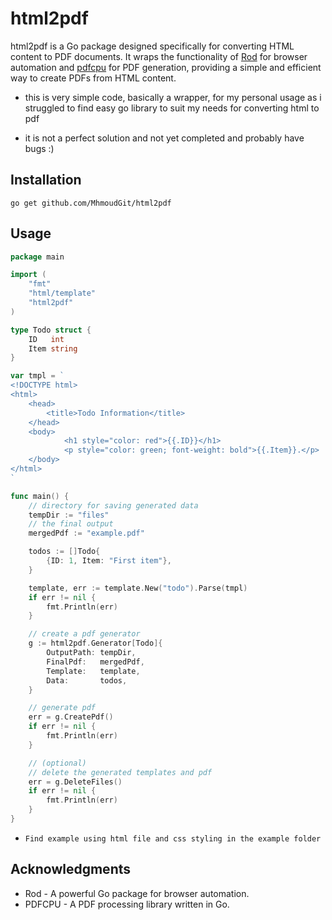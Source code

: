 # html2pdf

html2pdf is a Go package designed specifically for converting HTML content to PDF documents. It wraps the functionality of [Rod]("https://github.com/go-rod/rod") for browser automation and [pdfcpu]("https://github.com/pdfcpu/pdfcpu") for PDF generation, providing a simple and efficient way to create PDFs from HTML content.

- this is very simple code, basically a wrapper, for my personal usage as i struggled to find easy go library to suit my needs for converting html to pdf

- it is not a perfect solution and not yet completed and probably have bugs :)

## Installation

`go get github.com/MhmoudGit/html2pdf`

## Usage

```go
package main

import (
	"fmt"
	"html/template"
	"html2pdf"
)

type Todo struct {
	ID   int
	Item string
}

var tmpl = `
<!DOCTYPE html>
<html>
	<head>
		<title>Todo Information</title>
	</head>
	<body>
			<h1 style="color: red">{{.ID}}</h1>
			<p style="color: green; font-weight: bold">{{.Item}}.</p>
	</body>
</html>
`

func main() {
    // directory for saving generated data
	tempDir := "files"
    // the final output
	mergedPdf := "example.pdf"

	todos := []Todo{
		{ID: 1, Item: "First item"},
	}

	template, err := template.New("todo").Parse(tmpl)
	if err != nil {
		fmt.Println(err)
	}

    // create a pdf generator
	g := html2pdf.Generator[Todo]{
		OutputPath: tempDir,
		FinalPdf:   mergedPdf,
		Template:   template,
		Data:       todos,
	}

    // generate pdf
	err = g.CreatePdf()
	if err != nil {
		fmt.Println(err)
	}

    // (optional)
    // delete the generated templates and pdf
	err = g.DeleteFiles()
	if err != nil {
		fmt.Println(err)
	}
}

```

- `Find example using html file and css styling in the example folder`

## Acknowledgments

- Rod - A powerful Go package for browser automation.
- PDFCPU - A PDF processing library written in Go.
